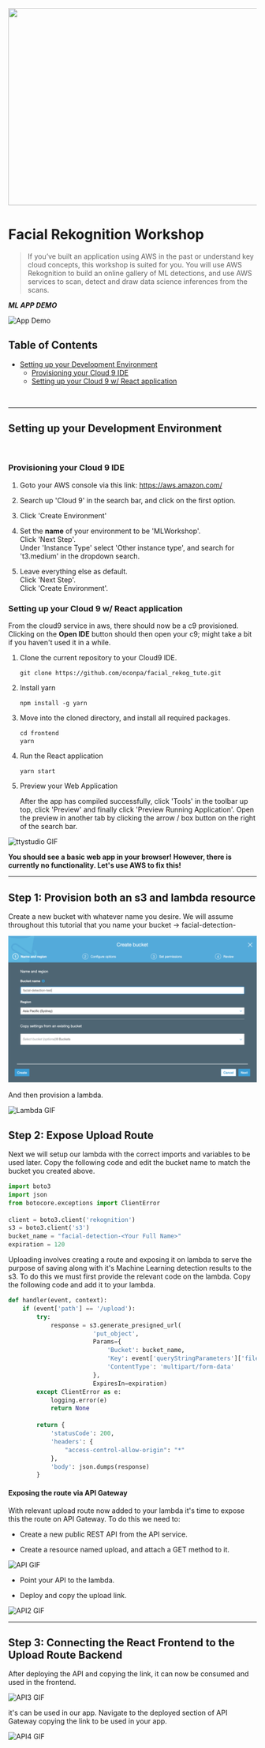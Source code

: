 <img src='/img/Amazon_event.png' width="800" height="400" />

# Facial Rekognition Workshop

> If you’ve built an application using AWS in the past or understand key cloud concepts, this workshop is suited for you. You will use AWS Rekognition to build an online gallery of ML detections, and use AWS services to scan, detect and draw data science inferences from the scans.


***ML APP DEMO***


![App Demo](img/hHv0y1ayU9.gif)

## Table of Contents

- [Setting up your Development Environment](#setting-up-your-development-environment)
  - [Provisioning your Cloud 9 IDE](#provisioning-your-cloud-9-ide)
  - [Setting up your Cloud 9 w/ React application](#setting-up-your-cloud-9-w/-react-application)
<br />

---

## Setting up your Development Environment
<br />

### Provisioning your Cloud 9 IDE

1. Goto your AWS console via this link: https://aws.amazon.com/

2. Search up 'Cloud 9' in the search bar, and click on the first option.

3. Click 'Create Environment'

4. Set the **name** of your environment to be 'MLWorkshop'.\
   Click 'Next Step'.\
   Under 'Instance Type' select 'Other instance type', and search for 't3.medium' in the dropdown search.

5. Leave everything else as default.\
   Click 'Next Step'.\
   Click 'Create Environment'.

### Setting up your Cloud 9 w/ React application

From the cloud9 service in aws, there should now be a c9 provisioned. Clicking on the **Open IDE** button should then open your c9; might take a bit if you haven't used it in a while.
<br />

1. Clone the current repository to your Cloud9 IDE.
   
   ```shell
   git clone https://github.com/oconpa/facial_rekog_tute.git
   ```

2. Install yarn
   ```shell
   npm install -g yarn
   ```

3. Move into the cloned directory, and install all required packages. 

   ```shell
   cd frontend
   yarn
   ```

5. Run the React application
   ```shell
   yarn start
   ```
   
6. Preview your Web Application
   
   After the app has compiled successfully, click 'Tools' in the toolbar up top, click 'Preview' and finally click 'Preview Running Application'. 
   Open the preview in another tab by clicking the arrow / box button on the right of the search bar. 
   
![ttystudio GIF](https://raw.githubusercontent.com/chjj/ttystudio/master/img/example.gif)

**You should see a basic web app in your browser! However, there is currently no functionality. Let's use AWS to fix this!**

---

## Step 1: Provision both an s3 and lambda resource

Create a new bucket with whatever name you desire. We will assume throughout this tutorial that you name your bucket -> facial-detection-<Your Full Name>
  
![Create S3](img/S3Create.png)

And then provision a lambda.

![Lambda GIF](http://g.recordit.co/uT2DQyhTlb.gif)

## Step 2: Expose Upload Route

Next we will setup our lambda with the correct imports and variables to be used later. Copy the following code and edit the bucket name to match the bucket you created above.

```python
import boto3
import json
from botocore.exceptions import ClientError

client = boto3.client('rekognition')
s3 = boto3.client('s3')
bucket_name = "facial-detection-<Your Full Name>"
expiration = 120
```

Uploading involves creating a route and exposing it on lambda to serve the purpose of saving along with it's Machine Learning detection results to the s3. To do this we must first provide the relevant code on the lambda. Copy the following code and add it to your lambda.

```python
def handler(event, context):
    if (event['path'] == '/upload'):
        try:
            response = s3.generate_presigned_url(
                        'put_object',
                        Params={
                            'Bucket': bucket_name,
                            'Key': event['queryStringParameters']['fileName'],
                            'ContentType': 'multipart/form-data'
                        },
                        ExpiresIn=expiration)
        except ClientError as e:
            logging.error(e)
            return None

        return {
            'statusCode': 200,
            'headers': {
                "access-control-allow-origin": "*"
            },
            'body': json.dumps(response)
        }
```

#### Exposing the route via API Gateway

With relevant upload route now added to your lambda it's time to expose this the route on API Gateway. To do this we need to:
- Create a new public REST API from the API service.

- Create a resource named upload, and attach a GET method to it.

![API GIF](http://g.recordit.co/y92ahdCtng.gif)

- Point your API to the lambda.

- Deploy and copy the upload link.

![API2 GIF](http://recordit.co/dqgY9XbXUp.gif)

---

## Step 3: Connecting the React Frontend to the Upload Route Backend

After deploying the API and copying the link, it can now be consumed and used in the frontend.

![API3 GIF](http://g.recordit.co/WhE8K8ESaj.gif)

it's can be used in our app. Navigate to the deployed section of API Gateway copying the link to be used in your app.

![API4 GIF](http://recordit.co/rZWsgNgoVD.gif)
